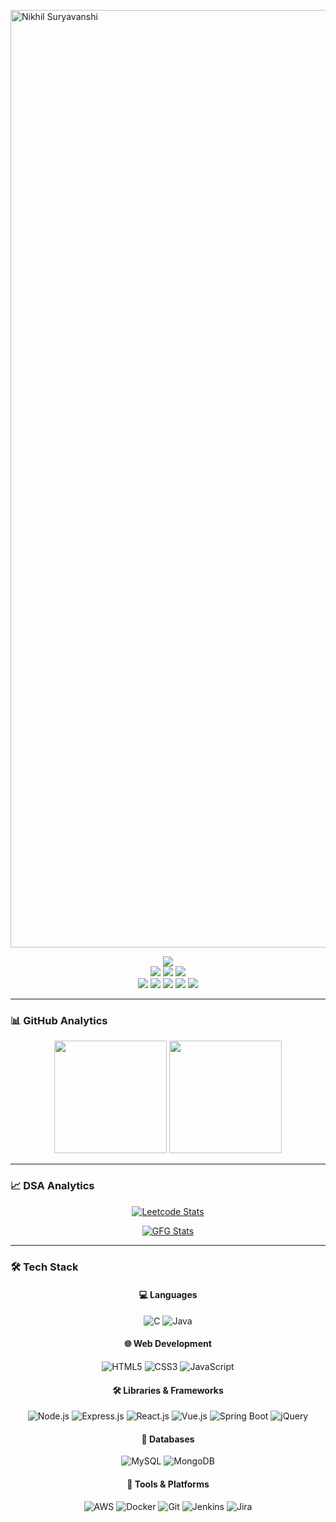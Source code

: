 <a href="https://nikhilpal2705.github.io"><img src="https://capsule-render.vercel.app/api?type=waving&color=gradient&height=250&text=%20Nikhil%20Suryavanshi%20" alt="Nikhil Suryavanshi" width="1500" /></a>
<p align="center">
    <a href="https://nikhilpal2705.github.io"><img src="https://img.shields.io/badge/Portfolio-%23000000.svg?style=for-the-badge&logo=firefox&logoColor=#FF7139" /></a>
    <br>
    <a href="https://www.linkedin.com/in/nikhilpal2705/"><img src="https://img.shields.io/badge/linkedin-%230077B5.svg?style=for-the-badge&logo=linkedin&logoColor=white" /></a>
    <a href="https://t.me/nikhilpal2705"><img src="https://img.shields.io/badge/Telegram-2CA5E0?style=for-the-badge&logo=telegram&logoColor=white" /></a>
    <a href="https://x.com/nikhilpal2705"><img src="https://img.shields.io/badge/X-%23000000.svg?style=for-the-badge&logo=X&logoColor=white" /></a>
    <br>
    <a href="https://leetcode.com/nikhilpal2705/"><img src="https://img.shields.io/badge/LeetCode-000000?style=for-the-badge&logo=LeetCode&logoColor=#d16c06" /></a>
    <a href="https://auth.geeksforgeeks.org/user/nikhilpal2705"><img src="https://img.shields.io/badge/GeeksforGeeks-gray?style=for-the-badge&logo=geeksforgeeks&logoColor=35914c" /></a>
    <a href="https://www.hackerrank.com/nikhilpal2705"><img src="https://img.shields.io/badge/-Hackerrank-2EC866?style=for-the-badge&logo=HackerRank&logoColor=white" /></a>
    <a href="https://codeforces.com/profile/nikhilpal2705"><img src="https://img.shields.io/badge/Codeforces-445f9d?style=for-the-badge&logo=Codeforces&logoColor=white" /></a>
    <a href="https://www.codechef.com/users/nikhilpal2705"><img src="https://img.shields.io/badge/CodeChef-%23964B00.svg?style=for-the-badge&logo=CodeChef&logoColor=white" /></a>
</p>

---

### 📊 GitHub Analytics

<p align="center">
  <img height="180em" src="https://github-readme-streak-stats-rust-zeta.vercel.app/?user=nikhilpal2705&theme=dark&hide_border=true" />
  <img height="180em" src="https://github-readme-stats.vercel.app/api/top-langs/?username=nikhilpal2705&exclude_repo=KNN-Image-Classification&show_icons=true&hide_border=true&layout=compact&langs_count=8&theme=dark" />
</p>

---

### 📈 DSA Analytics

<p align="center">
  <a href="https://leetcode.com/nikhilpal2705">
    <img src="https://leetcard.jacoblin.cool/nikhilpal2705?border=0&radius=10&theme=dark&ext=contest" alt="Leetcode Stats" />
  </a>
</p>

<p align="center">
  <a href="https://auth.geeksforgeeks.org/user/nikhilpal2705/practice/">
    <img src="https://gfgstatscard.vercel.app/nikhilpal2705" alt="GFG Stats" />
  </a>
</p>

---

### 🛠 Tech Stack

<div align="center">

#### **💻 Languages**
![C](https://img.shields.io/badge/C-%2300599C.svg?style=flat&logo=c&logoColor=white)
![Java](https://img.shields.io/badge/Java-%23ED8B00.svg?style=flat&logo=openjdk&logoColor=white)

#### **🌐 Web Development**
![HTML5](https://img.shields.io/badge/HTML5-%23E34F26.svg?style=flat&logo=html5&logoColor=white)
![CSS3](https://img.shields.io/badge/CSS3-%231572B6.svg?style=flat&logo=css3&logoColor=white)
![JavaScript](https://img.shields.io/badge/JavaScript-%23F7DF1E.svg?style=flat&logo=javascript&logoColor=black)

#### **🛠️ Libraries & Frameworks**
![Node.js](https://img.shields.io/badge/Node.js-%23339933.svg?style=flat&logo=node.js&logoColor=white)
![Express.js](https://img.shields.io/badge/Express.js-%23404D59.svg?style=flat&logo=express&logoColor=white)
![React.js](https://img.shields.io/badge/React-%2361DAFB.svg?style=flat&logo=react&logoColor=black)
![Vue.js](https://img.shields.io/badge/Vue.js-%234FC08D.svg?style=flat&logo=vue.js&logoColor=white)
![Spring Boot](https://img.shields.io/badge/Spring%20Boot-%236DB33F.svg?style=flat&logo=spring&logoColor=white)
![jQuery](https://img.shields.io/badge/jQuery-%230769AD.svg?style=flat&logo=jquery&logoColor=white)

#### **📂 Databases**
![MySQL](https://img.shields.io/badge/MySQL-%234479A1.svg?style=flat&logo=mysql&logoColor=white)
![MongoDB](https://img.shields.io/badge/MongoDB-%2347A248.svg?style=flat&logo=mongodb&logoColor=white)

#### **🚀 Tools & Platforms**
![AWS](https://img.shields.io/badge/AWS-%23FF9900.svg?style=flat&logo=amazon-aws&logoColor=white)
![Docker](https://img.shields.io/badge/Docker-%230db7ed.svg?style=flat&logo=docker&logoColor=white)
![Git](https://img.shields.io/badge/Git-%23F05033.svg?style=flat&logo=git&logoColor=white)
![Jenkins](https://img.shields.io/badge/Jenkins-%23D24939.svg?style=flat&logo=jenkins&logoColor=white)
![Jira](https://img.shields.io/badge/Jira-%230A0FFF.svg?style=flat&logo=jira&logoColor=white)

</div>

